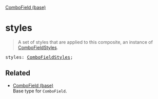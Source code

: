 [ComboField (base)](ComboField_base.md)

# styles

> A set of styles that are applied to this composite, an instance of [ComboFieldStyles](ComboFieldStyles.md).

<pre class="docgen_signature">styles: <a href="ComboFieldStyles.md">ComboFieldStyles</a>;</pre>

## Related

- [<!--{ref:type}-->ComboField (base)](ComboField_base.md) \
    Base type for `ComboField`.
